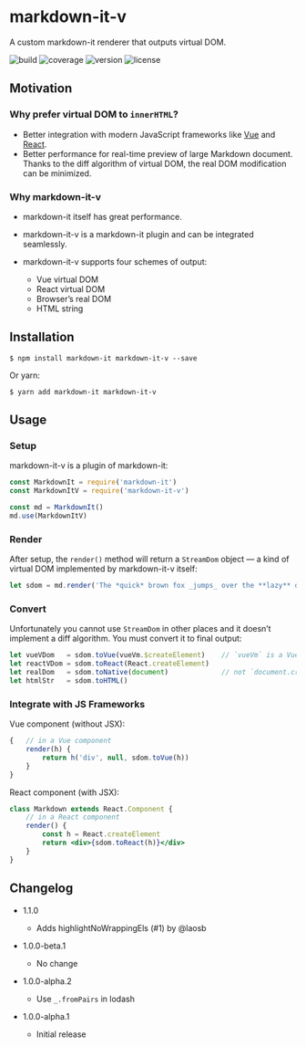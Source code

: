 # markdown⁠-⁠it⁠-⁠v
A custom markdown⁠-⁠it renderer that outputs virtual DOM.

![build](https://img.shields.io/travis/TitanSnow/markdown-it-v.svg?style=for-the-badge)
![coverage](https://img.shields.io/codecov/c/github/TitanSnow/markdown-it-v.svg?style=for-the-badge)
![version](https://img.shields.io/npm/v/markdown-it-v.svg?style=for-the-badge)
![license](https://img.shields.io/npm/l/markdown-it-v.svg?style=for-the-badge)

## Motivation

### Why prefer virtual DOM to `innerHTML`?
- Better integration with modern JavaScript frameworks like [Vue](https://vuejs.org) and [React](https://reactjs.org).
- Better performance for real-time preview of large Markdown document. Thanks to the diff algorithm of virtual DOM, the real DOM modification can be minimized.

### Why markdown⁠-⁠it⁠-⁠v
- markdown⁠-⁠it itself has great performance.
- markdown⁠-⁠it⁠-⁠v is a markdown⁠-⁠it plugin and can be integrated seamlessly.
- markdown⁠-⁠it⁠-⁠v supports four schemes of output:

  - Vue virtual DOM
  - React virtual DOM
  - Browser’s real DOM
  - HTML string

## Installation
```console
$ npm install markdown-it markdown-it-v --save
```
Or yarn:
```console
$ yarn add markdown-it markdown-it-v
```

## Usage

### Setup
markdown⁠-⁠it⁠-⁠v is a plugin of markdown⁠-⁠it:
```javascript
const MarkdownIt = require('markdown-it')
const MarkdownItV = require('markdown-it-v')

const md = MarkdownIt()
md.use(MarkdownItV)
```

### Render
After setup, the `render()` method will return a `StreamDom` object — a kind of virtual DOM implemented by markdown⁠-⁠it⁠-⁠v itself:
```javascript
let sdom = md.render('The *quick* brown fox _jumps_ over the **lazy** dog.')
```

### Convert
Unfortunately you cannot use `StreamDom` in other places and it doesn’t implement a diff algorithm. You must convert it to final output:
```javascript
let vueVDom   = sdom.toVue(vueVm.$createElement)    // `vueVm` is a Vue instance
let reactVDom = sdom.toReact(React.createElement)
let realDom   = sdom.toNative(document)             // not `document.createElement`!
let htmlStr   = sdom.toHTML()
```

### Integrate with JS Frameworks
Vue component (without JSX):
```javascript
{   // in a Vue component
    render(h) {
        return h('div', null, sdom.toVue(h))
    }
}
```

React component (with JSX):
```jsx
class Markdown extends React.Component {
    // in a React component
    render() {
        const h = React.createElement
        return <div>{sdom.toReact(h)}</div>
    }
}
```

## Changelog

- 1.1.0
  - Adds highlightNoWrappingEls (#1) by @laosb

- 1.0.0-beta.1
  - No change

- 1.0.0-alpha.2
  - Use `_.fromPairs` in lodash

- 1.0.0-alpha.1
  - Initial release
